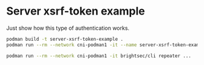 # Server xsrf-token example

Just show how this type of authentication works.

```bash
podman build -t server-xsrf-token-example .
podman run --rm --network cni-podman1 -it --name server-xsrf-token-example server-xsrf-token-example

podman run --rm --network cni-podman1 -it brightsec/cli repeater ...
```